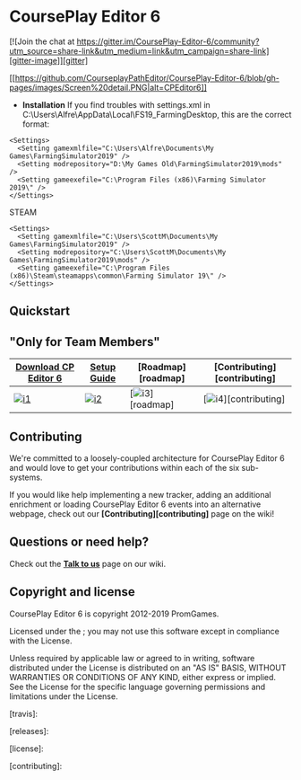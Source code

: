 # CoursePlay Editor 6

[![Join the chat at https://gitter.im/CoursePlay-Editor-6/community?utm_source=share-link&utm_medium=link&utm_campaign=share-link][gitter-image]][gitter]

[[https://github.com/CourseplayPathEditor/CoursePlay-Editor-6/blob/gh-pages/images/Screen%20detail.PNG|alt=CPEditor6]]

* **Installation**
If you find troubles with settings.xml in C:\Users\Alfre\AppData\Local\FS19_FarmingDesktop, this are the correct format:

```DVD or GIANTS DOWNLOAD
<Settings>
  <Setting gamexmlfile="C:\Users\Alfre\Documents\My Games\FarmingSimulator2019" />
  <Setting modrepository="D:\My Games Old\FarmingSimulator2019\mods" />
  <Setting gameexefile="C:\Program Files (x86)\Farming Simulator 2019\" />
</Settings>
```
STEAM
```
<Settings>
  <Setting gamexmlfile="C:\Users\ScottM\Documents\My Games\FarmingSimulator2019" />
  <Setting modrepository="C:\Users\ScottM\Documents\My Games\FarmingSimulator2019\mods" />
  <Setting gameexefile="C:\Program Files (x86)\Steam\steamapps\common\Farming Simulator 19\" />
</Settings>
```

## Quickstart


## "Only for Team Members"

| **[Download CP Editor 6][techdocs]**     | **[Setup Guide][setup]**     | **[Roadmap][roadmap]**           | **[Contributing][contributing]**           |
|-------------------------------------|-------------------------------|-----------------------------------|---------------------------------------------|
| [![i1][techdocs-image]][techdocs] | [![i2][setup-image]][setup] | [![i3][roadmap-image]][roadmap] | [![i4][contributing-image]][contributing] |

## Contributing

We're committed to a loosely-coupled architecture for CoursePlay Editor 6 and would love to get your contributions within each of the six sub-systems.

If you would like help implementing a new tracker, adding an additional enrichment or loading CoursePlay Editor 6 events into an alternative webpage, check out our **[Contributing][contributing]** page on the wiki!

## Questions or need help?

Check out the **[Talk to us][talk-to-us]** page on our wiki.

## Copyright and license

CoursePlay Editor 6 is copyright 2012-2019 PromGames.

Licensed under the ;
you may not use this software except in compliance with the License.

Unless required by applicable law or agreed to in writing, software
distributed under the License is distributed on an "AS IS" BASIS,
WITHOUT WARRANTIES OR CONDITIONS OF ANY KIND, either express or implied.
See the License for the specific language governing permissions and
limitations under the License.

[travis-image]: https://travis-ci.org/snowplow/snowplow.png?branch=master
[travis]: 

[release-image]: https://img.shields.io/badge/release-112_Baalbek-orange.svg?style=flat
[releases]: 

[license-image]: http://img.shields.io/badge/license-Apache--2-blue.svg?style=flat
[license]: 

[gitter-image]: https://badges.gitter.im/snowplow/snowplow.svg
[gitter]: https://gitter.im/CoursePlay-Editor-6/?utm_source=badge&utm_medium=badge&utm_campaign=pr-badge&utm_content=badge

[website]: 
[wiki]: 
[architecture-image]: 
[architecture-doc]: 
[talk-to-us]: 
[contributing]: 

[setup]: 
[tech-docs]: 
[tracker-protocol]: 
[collector-logs]: 
[data-structure]: 
[looker]: 

[techdocs-image]: https://d3i6fms1cm1j0i.cloudfront.net/github/images/techdocs.png
[setup-image]: https://d3i6fms1cm1j0i.cloudfront.net/github/images/setup.png
[roadmap-image]: https://d3i6fms1cm1j0i.cloudfront.net/github/images/roadmap.png
[contributing-image]: https://d3i6fms1cm1j0i.cloudfront.net/github/images/contributing.png

[techdocs]: https://github.com/orgs/CourseplayPathEditor/teams/courseplay-editor-6-wip
[setup]: 
[roadmap]: 
[contributing]: 

